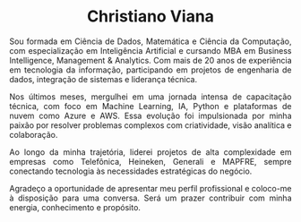 <h1 align="center"><strong>Christiano Viana</strong></h1>

<p align="justify">
  Sou formada em Ciência de Dados, Matemática e Ciência da Computação, com especialização em Inteligência Artificial e cursando MBA em Business Intelligence, Management & Analytics. Com mais de 20 anos de experiência em tecnologia da informação, participando em projetos de engenharia de dados, integração de sistemas e liderança técnica.
</p>

<p align="justify">
  Nos últimos meses, mergulhei em uma jornada intensa de capacitação técnica, com foco em Machine Learning, IA, Python e plataformas de nuvem como Azure e AWS. Essa evolução foi impulsionada por minha paixão por resolver problemas complexos com criatividade, visão analítica e colaboração.
</p>

<p align="justify">
  Ao longo da minha trajetória, liderei projetos de alta complexidade em empresas como Telefônica, Heineken, Generali e MAPFRE, sempre conectando tecnologia às necessidades estratégicas do negócio.
</p>

<p align="justify">
  Agradeço a oportunidade de apresentar meu perfil profissional e coloco-me à disposição para uma conversa. Será um prazer contribuir com minha energia, conhecimento e propósito.
</p>

